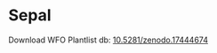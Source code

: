 # Sepal


Download WFO Plantlist db:
[10.5281/zenodo.17444674](https://doi.org/10.5281/zenodo.17444674)
